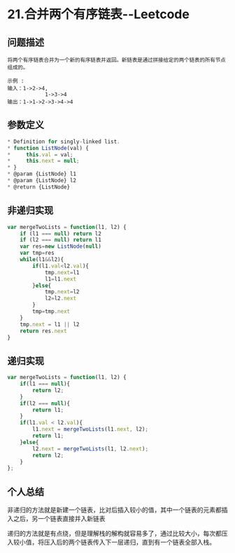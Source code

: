 # 21.合并两个有序链表--Leetcode
>
## 问题描述
>
    将两个有序链表合并为一个新的有序链表并返回。新链表是通过拼接给定的两个链表的所有节点组成的。
>
    示例 :
    输入：1->2->4, 
                1->3->4
    输出：1->1->2->3->4->4
>
## 参数定义
>
```javascript
* Definition for singly-linked list.
* function ListNode(val) {
*     this.val = val;
*     this.next = null;
* }
* @param {ListNode} l1
* @param {ListNode} l2
* @return {ListNode}
```
>
## 非递归实现
>
```javascript
var mergeTwoLists = function(l1, l2) {
    if (l1 === null) return l2
    if (l2 === null) return l1
    var res=new ListNode(null)
    var tmp=res
    while(l1&&l2){
        if(l1.val<l2.val){
            tmp.next=l1
            l1=l1.next
        }else{
            tmp.next=l2
            l2=l2.next
        }
        tmp=tmp.next
    }
    tmp.next = l1 || l2
    return res.next
}
```

## 递归实现
>
```javascript
var mergeTwoLists = function(l1, l2) {
    if(l1 === null){
        return l2;
    }
    if(l2 === null){
        return l1;
    }
    if(l1.val < l2.val){
        l1.next = mergeTwoLists(l1.next, l2);
        return l1;
    }else{
        l2.next = mergeTwoLists(l1, l2.next);
        return l2;
    }
};
```
>
## 个人总结
>
非递归的方法就是新建一个链表，比对后插入较小的值，其中一个链表的元素都插入之后，另一个链表直接并入新链表
>
递归的方法就是有点绕，但是理解栈的解构就容易多了，通过比较大小，每次都压入较小值，将压入后的两个链表传入下一层递归，直到有一个链表全部入栈。
>